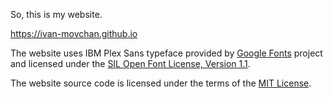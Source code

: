 So, this is my website.

https://ivan-movchan.github.io

The website uses IBM Plex Sans typeface provided by [Google Fonts](https://fonts.google.com) project and licensed under the [SIL Open Font License, Version 1.1](assets/fonts/IBMPlexSans-OFL.txt).

The website source code is licensed under the terms of the [MIT License](LICENSE).